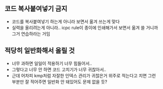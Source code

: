 ## 코드 복사붙여넣기 금지

* 코드를 복사붙여넣기 하는게 아니라 보면서 옮겨 쓰는게 맞다
* 실력을 올리려는게 아니라.. icpc rule이 종이에 인쇄해가서 보면서 옮겨 쓸 거니까 그거 연습하라는 거임

## 적당히 일반화해서 올릴 것

* 너무 과하면 일일이 적용하기 너무 힘들어서..
* 그렇다고 너무 안 하면 코드 고치기가 너무 귀찮아서..
* 근데 어차피 kmp처럼 자잘한 인덱스 관리가 귀찮은거 위주로 적는다고 치면 그런 부분만 잘 적어주면 일반화 안 돼있어도 문제 없을 듯?
